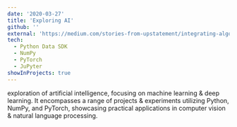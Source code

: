 ```yaml
---
date: '2020-03-27'
title: 'Exploring AI'
github: ''
external: 'https://medium.com/stories-from-upstatement/integrating-algolia-search-with-wordpress-multisite-e2dea3ed449c'
tech:
  - Python Data SDK
  - NumPy
  - PyTorch
  - JuPyter
showInProjects: true
---
```


 exploration of artificial intelligence, focusing on machine learning & deep learning. It encompasses a range of projects & experiments utilizing Python, NumPy, and PyTorch, showcasing practical applications in computer vision & natural language processing.